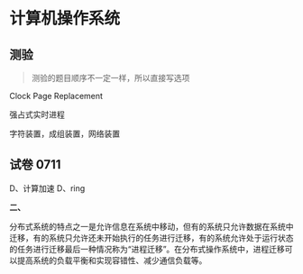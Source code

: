 # 计算机操作系统

## 测验

> 测验的题目顺序不一定一样，所以直接写选项



Clock Page Replacement

强占式实时进程

字符装置，成组装置，网络装置

## 试卷 0711


D、计算加速
D、ring


**二、**

分布式系统的特点之一是允许信息在系统中移动，但有的系统只允许数据在系统中迁移，有的系统只允许还未开始执行的任务进行迁移，有的系统允许处于运行状态的任务进行迁移最后一种情况称为“进程迁移”。在分布式操作系统中，进程迁移可以提高系统的负载平衡和实现容错性、减少通信负载等。